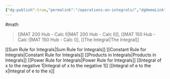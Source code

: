 ```yaml
---
{"dg-publish":true,"permalink":"/operations-on-integrals/","dgHomeLink":true,"dgPassFrontmatter":false,"dgShowLocalGraph":true}
---
```


#math 
> [[MAT 200 Hub - Calc II|MAT 200 Hub - Calc II]], [[MAT 150 Hub - Calc I|MAT 150 Hub - Calc I]], [[The Integral|The Integral]]

[[Sum Rule for Integrals|Sum Rule for Integrals]]
[[Constant Rule for Integrals|Constant Rule for Integrals]]
[[Products in Integrals|Products in Integrals]]
[[Power Rule for Integrals|Power Rule for Integrals]]
[[Integral of x to the negative 1|Integral of x to the negative 1]]
[[Integral of e to the x|Integral of e to the x]]